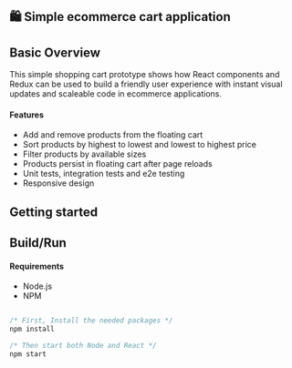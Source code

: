 ## 🛍️ Simple ecommerce cart application 

## Basic Overview 

This simple shopping cart prototype shows how React components and Redux can be used to build a
friendly user experience with instant visual updates and scaleable code in ecommerce applications.

#### Features

- Add and remove products from the floating cart
- Sort products by highest to lowest and lowest to highest price
- Filter products by available sizes
- Products persist in floating cart after page reloads
- Unit tests, integration tests and e2e testing
- Responsive design

## Getting started

## Build/Run

#### Requirements

- Node.js
- NPM

```javascript

/* First, Install the needed packages */
npm install

/* Then start both Node and React */
npm start
